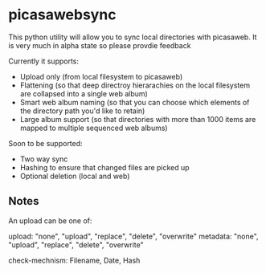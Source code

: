 picasawebsync
=============

This python utility will allow you to sync local directories with picasaweb. It is very much in alpha state so please provdie feedback

Currently it supports:

* Upload only (from local filesystem to picasaweb)
* Flattening (so that deep directroy hierarachies on the local filesystem are collapsed into a single web album)
* Smart web album naming (so that you can choose which elements of the directory path you'd like to retain)
* Large album support (so that directories with more than 1000 items are mapped to multiple sequenced web albums)

Soon to be supported:

* Two way sync
* Hashing to ensure that changed files are picked up
* Optional deletion (local and web)

Notes
--------

An upload can be one of:

upload: "none", "upload", "replace", "delete", "overwrite"
metadata: "none", "upload", "replace", "delete", "overwrite"

check-mechnism: Filename, Date, Hash

